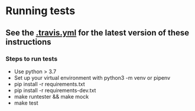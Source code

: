# Running tests

## See the [.travis.yml](.travis.yml) for the latest version of these instructions

### Steps to run tests
 * Use python > 3.7
 * Set up your virtual environment with python3 -m venv or pipenv
 * pip install -r requirements.txt
 * pip install -r requirements-dev.txt
 * make runtester && make mock
 * make test
